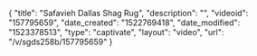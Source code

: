 {
    "title": "Safavieh Dallas Shag Rug",
    "description": "",
    "videoid": "157795659",
    "date_created": "1522769418",
    "date_modified": "1523378513",
    "type": "captivate",
    "layout": "video",
    "url": "\/v\/sgds258b\/157795659"
}